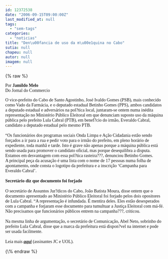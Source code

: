 ```yaml
---
id: 12372538
date: "2006-09-15T09:00:00Z"
last_modified_at: null
tags:
  - "sem-tags"
categories:
  - "noticias"
title: "Den\u00fancia de uso da m\u00e1quina no Cabo"
sutia: null
chapeu: null
autor: null
imagem: null
---
```

{\% raw %}
<p><P><FONT face=Verdana>Por <STRONG>Jamildo Melo</STRONG><BR>Do Jornal do Commercio</FONT></P></p>
<p><P><FONT face=Verdana>O vice-prefeito do Cabo de Santo Agostinho, José Ivaldo Gomes (PSB), mais conhecido como Vado da Farmácia, e o deputado estadual Betinho Gomes (PPS), ambos candidatos a deputado estadual e adversários na pol?tica local, juntaram-se ontem numa inédita representação no Ministério Público Eleitoral em que denunciam suposto uso da máquina pública pelo prefeito Lula Cabral (PTB), em benef?cio do irmão, Everaldo Cabral, candidato a deputado estadual pelo mesmo PTB.<BR><BR>“Os funcionários dos programas sociais Onda Limpa e Ação Cidadania estão sendo forçados a ir para a rua e pedir voto para o irmão do prefeito, em pleno horário de expediente, toda manhã e tarde. Isto é grave não apenas porque a máquina pública está sendo usada para promover o candidato oficial, mas porque desequilibra a disputa. Estamos em desvantagem com essa pol?tica rasteira???, denunciou Betinho Gomes. <BR>A principal peça da acusação é uma lista com o nome de 17 pessoas numa folha de apontamento, onde consta o logotipo da prefeitura e a inscrição ‘Campanha para Everaldo Cabral’.<BR><BR><STRONG>Secretário diz que documento foi forjado<BR></STRONG></FONT><FONT face=Verdana><BR>O secretário de Assuntos Jur?dicos do Cabo, João Batista Moura, disse ontem que o documento apresentado ao Ministério Público Eleitoral foi forjado pelos dois opositores de Lula Cabral. “A representação é infundada. É mentira deles. Eles estão desesperados com a campanha e forjaram esse documento para tumultuar a Justiça Eleitoral com má-fé. Não precisamos que funcionários públicos entrem na campanha???, criticou.<BR><BR>Na mesma linha de argumentação, o secretário de Comunicação, Abel Neto, sobrinho do prefeito Lula Cabral, disse que a marca da prefeitura está dispon?vel na internet e pode ser usada facilmente.<BR><BR>Leia mais <STRONG><EM><A href=\"https://jc3.uol.com.br/jornal/2006/09/15/not_200834.php\" target=_blank>aqui</A></EM></STRONG> (assinantes JC e UOL).</FONT></P> </p>
{\% endraw %}